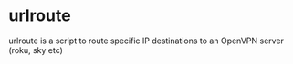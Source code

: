 urlroute
========

urlroute is a script to route specific IP destinations to an OpenVPN server (roku, sky etc)

